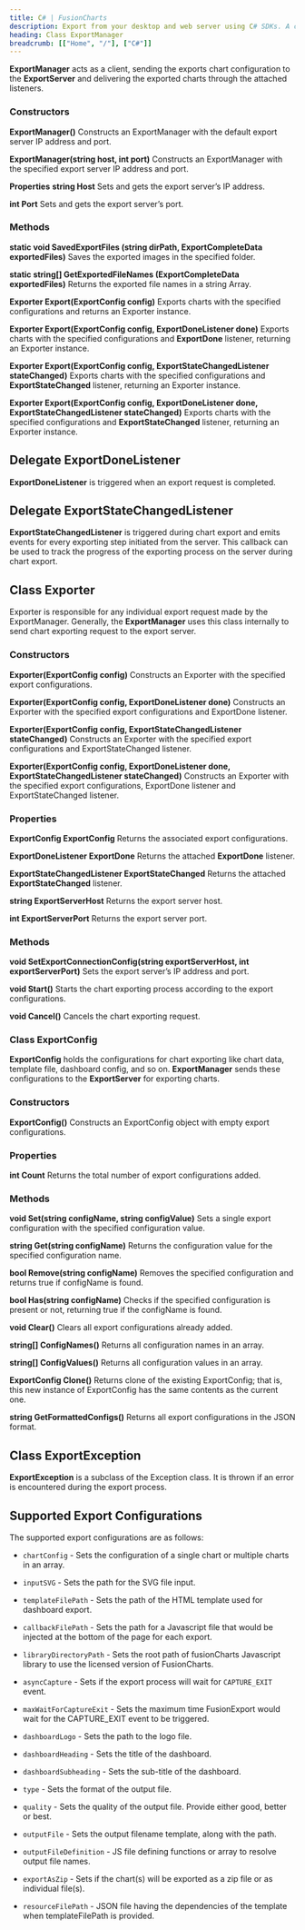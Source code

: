 ```yaml
---
title: C# | FusionCharts
description: Export from your desktop and web server using C# SDKs. A complete list of API reference.
heading: Class ExportManager
breadcrumb: [["Home", "/"], ["C#"]]
---
```


**ExportManager** acts as a client, sending the exports chart configuration to the **ExportServer** and delivering the exported charts through the attached listeners.

### Constructors

**ExportManager()**
Constructs an ExportManager with the default export server IP address and port.

**ExportManager(string host, int port)** 
Constructs an ExportManager with the specified export server IP address and port.

**Properties**
__string Host__
Sets and gets the export server’s IP address.

__int Port__
Sets and gets the export server’s port.

### Methods

**static void SavedExportFiles (string dirPath, ExportCompleteData exportedFiles)**
Saves the exported images in the specified folder.

**static string[] GetExportedFileNames (ExportCompleteData exportedFiles)**
Returns the exported file names in a string Array.

**Exporter Export(ExportConfig config)**
Exports charts with the specified configurations and returns an Exporter instance.

**Exporter Export(ExportConfig config, ExportDoneListener done)**
Exports charts with the specified configurations and **ExportDone** listener, returning an Exporter instance.

**Exporter Export(ExportConfig config, ExportStateChangedListener stateChanged)**
Exports charts with the specified configurations and **ExportStateChanged** listener, returning an Exporter instance.

**Exporter Export(ExportConfig config, ExportDoneListener done, ExportStateChangedListener stateChanged)**
Exports charts with the specified configurations and **ExportStateChanged** listener, returning an Exporter instance.

## Delegate ExportDoneListener

**ExportDoneListener** is triggered when an export request is completed.

## Delegate ExportStateChangedListener

**ExportStateChangedListener** is triggered during chart export and emits events for every exporting step initiated from the server. This callback can be used to track the progress of the exporting process on the server during chart export.

## Class Exporter
Exporter is responsible for any individual export request made by the ExportManager. Generally, the **ExportManager** uses this class internally to send chart exporting request to the export server.

### Constructors

**Exporter(ExportConfig config)**
Constructs an Exporter with the specified export configurations.

**Exporter(ExportConfig config, ExportDoneListener done)**
Constructs an Exporter with the specified export configurations and ExportDone listener.

**Exporter(ExportConfig config, ExportStateChangedListener stateChanged)**
Constructs an Exporter with the specified export configurations and ExportStateChanged listener.

**Exporter(ExportConfig config, ExportDoneListener done, ExportStateChangedListener stateChanged)**
Constructs an Exporter with the specified export configurations, ExportDone listener and ExportStateChanged listener.

### Properties

**ExportConfig ExportConfig**
Returns the associated export configurations.

**ExportDoneListener ExportDone**
Returns the attached **ExportDone** listener.

**ExportStateChangedListener ExportStateChanged**
Returns the attached **ExportStateChanged** listener.

**string ExportServerHost**
Returns the export server host.

**int ExportServerPort**
Returns the export server port.

### Methods

**void SetExportConnectionConfig(string exportServerHost, int exportServerPort)**
Sets the export server’s IP address and port.

**void Start()**
Starts the chart exporting process according to the export configurations.

**void Cancel()**
Cancels the chart exporting request.

### Class ExportConfig
**ExportConfig** holds the configurations for chart exporting like chart data, template file, dashboard config, and so on. **ExportManager** sends these configurations to the **ExportServer** for exporting charts.

### Constructors

**ExportConfig()**
Constructs an ExportConfig object with empty export configurations.

### Properties

**int Count**
Returns the total number of export configurations added.

### Methods

**void Set(string configName, string configValue)**
Sets a single export configuration with the specified configuration value.

**string Get(string configName)**
Returns the configuration value for the specified configuration name.

**bool Remove(string configName)**
Removes the specified configuration and returns true if configName is found.

**bool Has(string configName)**
Checks if the specified configuration is present or not, returning true if the configName is found.

**void Clear()**
Clears all export configurations already added.

**string[] ConfigNames()**
Returns all configuration names in an array.

**string[] ConfigValues()**
Returns all configuration values in an array.

**ExportConfig Clone()**
Returns clone of the existing ExportConfig; that is, this new instance of ExportConfig has the same contents as the current one.

**string GetFormattedConfigs()**
Returns all export configurations in the JSON format.

## Class ExportException

**ExportException** is a subclass of the Exception class. It is thrown if an  error is encountered during the export process.

## Supported Export Configurations

The supported export configurations are as follows:

* `chartConfig` - Sets the configuration of a single chart or multiple charts in an array.

* `inputSVG` - Sets the path for the SVG file input.

* `templateFilePath` - Sets the path of the HTML template used for dashboard export.

* `callbackFilePath` - Sets the path for a Javascript file that would be injected at the bottom of the page for each export.

* `libraryDirectoryPath` - Sets the root path of fusionCharts Javascript library to use the licensed version of FusionCharts.

* `asyncCapture` - Sets if the export process will wait for `CAPTURE_EXIT` event.

* `maxWaitForCaptureExit` - Sets the maximum time FusionExport would wait for the CAPTURE_EXIT event to be triggered.

* `dashboardLogo` - Sets the path to the logo file.

* `dashboardHeading` - Sets the title of the dashboard.

* `dashboardSubheading` - Sets the sub-title of the dashboard.

* `type` - Sets the format of the output file.

* `quality` - Sets the quality of the output file. Provide either good, better or best.

* `outputFile` - Sets the output filename template, along with the path.

* `outputFileDefinition` - JS file defining functions or array to resolve output file names.

* `exportAsZip` - Sets if the chart(s) will be exported as a zip file or as individual file(s).

* `resourceFilePath` - JSON file having the dependencies of the template when templateFilePath is provided.